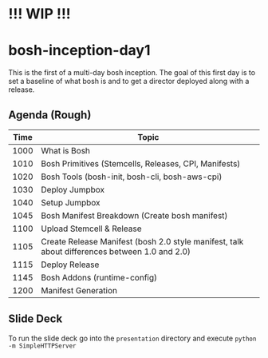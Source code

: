 # !!! WIP !!!

# bosh-inception-day1
This is the first of a multi-day bosh inception. The goal of this first day is to set a baseline of what bosh is and to get a director deployed along with a release.

## Agenda (Rough)

| Time | Topic                                                                                         |
| ---- | --------------------------------------------------------------------------------------------- |
| 1000 | What is Bosh                                                                                  |
| 1010 | Bosh Primitives (Stemcells, Releases, CPI, Manifests)                                         |
| 1020 | Bosh Tools (bosh-init, bosh-cli, bosh-aws-cpi)                                                |
| 1030 | Deploy Jumpbox                                                                                |
| 1040 | Setup Jumpbox                                                                                 |
| 1045 | Bosh Manifest Breakdown (Create bosh manifest)                                                |
| 1100 | Upload Stemcell & Release                                                                     |
| 1105 | Create Release Manifest (bosh 2.0 style manifest, talk about differences between 1.0 and 2.0) |
| 1115 | Deploy Release                                                                                |
| 1145 | Bosh Addons (runtime-config)                                                                  |
| 1200 | Manifest Generation                                                                           |

## Slide Deck

To run the slide deck go into the `presentation` directory and execute `python -m SimpleHTTPServer`
